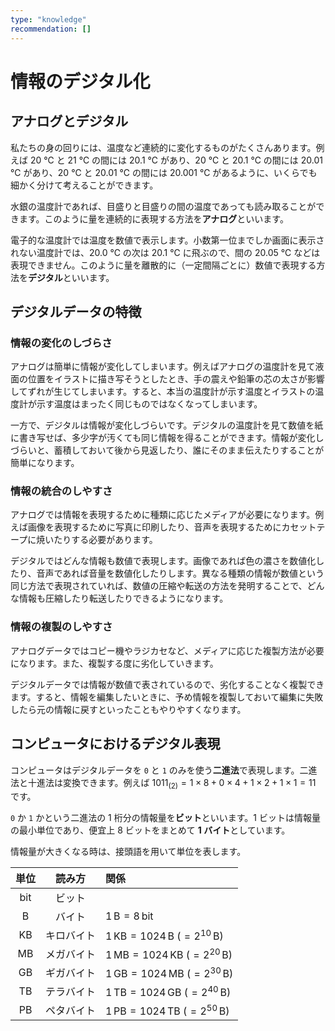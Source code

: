 ```yaml
---
type: "knowledge"
recommendation: []
---
```


# 情報のデジタル化

## アナログとデジタル

私たちの身の回りには、温度など連続的に変化するものがたくさんあります。例えば 20 ℃ と 21 ℃ の間には 20.1 ℃ があり、20 ℃ と 20.1 ℃ の間には 20.01 ℃ があり、20 ℃ と 20.01 ℃ の間には 20.001 ℃ があるように、いくらでも細かく分けて考えることができます。

水銀の温度計であれば、目盛りと目盛りの間の温度であっても読み取ることができます。このように量を連続的に表現する方法を**アナログ**といいます。

電子的な温度計では温度を数値で表示します。小数第一位までしか画面に表示されない温度計では、20.0 ℃ の次は 20.1 ℃ に飛ぶので、間の 20.05 ℃ などは表現できません。このように量を離散的に（一定間隔ごとに）数値で表現する方法を**デジタル**といいます。

## デジタルデータの特徴

### 情報の変化のしづらさ

アナログは簡単に情報が変化してしまいます。例えばアナログの温度計を見て液面の位置をイラストに描き写そうとしたとき、手の震えや鉛筆の芯の太さが影響してずれが生じてしまいます。すると、本当の温度計が示す温度とイラストの温度計が示す温度はまったく同じものではなくなってしまいます。

一方で、デジタルは情報が変化しづらいです。デジタルの温度計を見て数値を紙に書き写せば、多少字が汚くても同じ情報を得ることができます。情報が変化しづらいと、蓄積しておいて後から見返したり、誰にそのまま伝えたりすることが簡単になります。

### 情報の統合のしやすさ

アナログでは情報を表現するために種類に応じたメディアが必要になります。例えば画像を表現するために写真に印刷したり、音声を表現するためにカセットテープに焼いたりする必要があります。

デジタルではどんな情報も数値で表現します。画像であれば色の濃さを数値化したり、音声であれば音量を数値化したりします。異なる種類の情報が数値という同じ方法で表現されていれば、数値の圧縮や転送の方法を発明することで、どんな情報も圧縮したり転送したりできるようになります。

### 情報の複製のしやすさ

アナログデータではコピー機やラジカセなど、メディアに応じた複製方法が必要になります。また、複製する度に劣化していきます。

デジタルデータでは情報が数値で表されているので、劣化することなく複製できます。すると、情報を編集したいときに、予め情報を複製しておいて編集に失敗したら元の情報に戻すといったこともやりやすくなります。

## コンピュータにおけるデジタル表現

コンピュータはデジタルデータを `0` と `1` のみを使う**二進法**で表現します。二進法と十進法は変換できます。例えば $1011_{(2)} = 1 \times 8 + 0 \times 4 + 1 \times 2 + 1 \times 1 = 11$ です。

`0` か `1` かという二進法の 1 桁分の情報量を**ビット**といいます。1 ビットは情報量の最小単位であり、便宜上 8 ビットをまとめて **1 バイト**としています。

情報量が大きくなる時は、接頭語を用いて単位を表します。

| 単位 |   読み方   | 関係                                                           |
| :--: | :--------: | :------------------------------------------------------------- |
| bit  |   ビット   |                                                                |
|  B   |   バイト   | $1\,\mathrm{B} = 8\,\mathrm{bit}$                              |
|  KB  | キロバイト | $1\,\mathrm{KB} = 1024\,\mathrm{B} \: (= 2^{10}\,\mathrm{B})$  |
|  MB  | メガバイト | $1\,\mathrm{MB} = 1024\,\mathrm{KB} \: (= 2^{20}\,\mathrm{B})$ |
|  GB  | ギガバイト | $1\,\mathrm{GB} = 1024\,\mathrm{MB} \: (= 2^{30}\,\mathrm{B})$ |
|  TB  | テラバイト | $1\,\mathrm{TB} = 1024\,\mathrm{GB} \: (= 2^{40}\,\mathrm{B})$ |
|  PB  | ペタバイト | $1\,\mathrm{PB} = 1024\,\mathrm{TB} \: (= 2^{50}\,\mathrm{B})$ |
